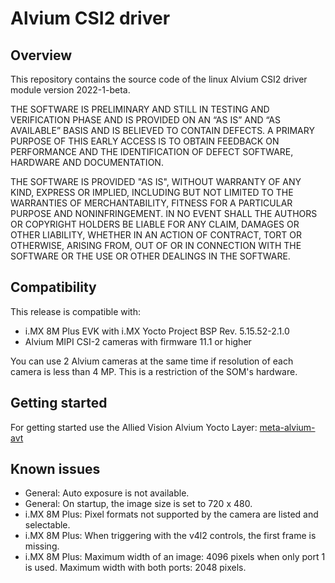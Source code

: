 # Alvium CSI2 driver

## Overview
This repository contains the source code of the linux Alvium CSI2 driver module version 2022-1-beta. 

THE SOFTWARE IS PRELIMINARY AND STILL IN TESTING AND VERIFICATION PHASE AND IS PROVIDED ON AN “AS IS” AND “AS AVAILABLE” BASIS AND IS BELIEVED TO CONTAIN DEFECTS. A PRIMARY PURPOSE OF THIS EARLY ACCESS IS TO OBTAIN FEEDBACK ON PERFORMANCE AND THE IDENTIFICATION OF DEFECT SOFTWARE, HARDWARE AND DOCUMENTATION.

THE SOFTWARE IS PROVIDED "AS IS", WITHOUT WARRANTY OF ANY KIND, EXPRESS OR IMPLIED, INCLUDING BUT NOT LIMITED TO THE WARRANTIES OF MERCHANTABILITY, FITNESS FOR A PARTICULAR PURPOSE AND NONINFRINGEMENT. IN NO EVENT SHALL THE AUTHORS OR COPYRIGHT HOLDERS BE LIABLE FOR ANY CLAIM, DAMAGES OR OTHER LIABILITY, WHETHER IN AN ACTION OF CONTRACT, TORT OR OTHERWISE, ARISING FROM, OUT OF OR IN CONNECTION WITH THE SOFTWARE OR THE USE OR OTHER DEALINGS IN THE SOFTWARE.

## Compatibility
This release is compatible with:
- i.MX 8M Plus EVK with i.MX Yocto Project BSP Rev. 5.15.52-2.1.0
- Alvium MIPI CSI-2 cameras with firmware 11.1 or higher

You can use 2 Alvium cameras at the same time if resolution of each camera is less than 4 MP. This is a restriction of the SOM's hardware.

## Getting started

For getting started use the Allied Vision Alvium Yocto Layer: [meta-alvium-avt](https://github.com/alliedvision/meta-alvium-avt)

## Known issues
-  General: Auto exposure is not available.
-  General: On startup, the image size is set to 720 x 480.
-  i.MX 8M Plus: Pixel formats not supported by the camera are listed and selectable.
-  i.MX 8M Plus: When triggering with the v4l2 controls, the first frame is missing.
-  i.MX 8M Plus: Maximum width of an image: 4096 pixels when only port 1 is used. Maximum width with both ports: 2048 pixels.
